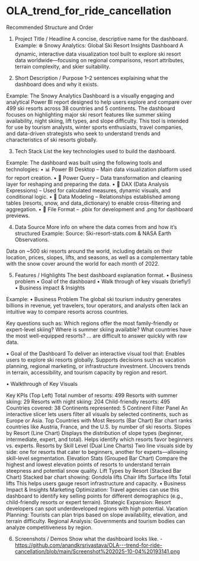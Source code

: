 # OLA_trend_for_ride_cancellation
Recommended Structure and Order
1. Project Title / Headline
A concise, descriptive name for the dashboard. Example: ❄️ Snowy Analytics: Global Ski Resort Insights Dashboard A dynamic, interactive data visualization tool built to explore ski resort data worldwide—focusing on regional comparisons, resort attributes, terrain complexity, and skier suitability.

2. Short Description / Purpose
1–2 sentences explaining what the dashboard does and why it exists.

Example: The Snowy Analytics Dashboard is a visually engaging and analytical Power BI report designed to help users explore and compare over 499 ski resorts across 38 countries and 5 continents. The dashboard focuses on highlighting major ski resort features like summer skiing availability, night skiing, lift types, and slope difficulty. This tool is intended for use by tourism analysts, winter sports enthusiasts, travel companies, and data-driven strategists who seek to understand trends and characteristics of ski resorts globally.

3. Tech Stack
List the key technologies used to build the dashboard.

Example: The dashboard was built using the following tools and technologies:
• 📊 Power BI Desktop – Main data visualization platform used for report creation.
• 📂 Power Query – Data transformation and cleaning layer for reshaping and preparing the data.
• 🧠 DAX (Data Analysis Expressions) – Used for calculated measures, dynamic visuals, and conditional logic.
• 📝 Data Modeling – Relationships established among tables (resorts, snow, and data_dictionary) to enable cross-filtering and aggregation.
• 📁 File Format – .pbix for development and .png for dashboard previews.

4. Data Source
More info on where the data comes from and how it’s structured Example: Source: Ski-resort-stats.com & NASA Earth Observations.

Data on ~500 ski resorts around the world, including details on their location, prices, slopes, lifts, and seasons, as well as a complementary table with the snow cover around the world for each month of 2022.

5. Features / Highlights
The best dashboard explanation format. • Business problem • Goal of the dashboard • Walk through of key visuals (briefly!) • Business impact & Insights

Example: • Business Problem The global ski tourism industry generates billions in revenue, yet travelers, tour operators, and analysts often lack an intuitive way to compare resorts across countries.

Key questions such as: Which regions offer the most family-friendly or expert-level skiing? Where is summer skiing available? What countries have the most well-equipped resorts? … are difficult to answer quickly with raw data.

• Goal of the Dashboard To deliver an interactive visual tool that: Enables users to explore ski resorts globally. Supports decisions such as vacation planning, regional marketing, or infrastructure investment. Uncovers trends in terrain, accessibility, and tourism capacity by region and resort.

• Walkthrough of Key Visuals

Key KPIs (Top Left) Total number of resorts: 499 Resorts with summer skiing: 29 Resorts with night skiing: 204 Child-friendly resorts: 495 Countries covered: 38 Continents represented: 5
Continent Filter Panel An interactive slicer lets users filter all visuals by selected continents, such as Europe or Asia.
Top Countries with Most Resorts (Bar Chart) Bar chart ranks countries like Austria, France, and the U.S. by number of ski resorts.
Slopes by Resort (Line Chart) Displays the distribution of slope types (beginner, intermediate, expert, and total). Helps identify which resorts favor beginners vs. experts.
Resorts by Skill Level (Dual Line Charts) Two line visuals side by side: one for resorts that cater to beginners, another for experts—allowing skill-level segmentation.
Elevation Stats (Grouped Bar Chart) Compare the highest and lowest elevation points of resorts to understand terrain steepness and potential snow quality.
Lift Types by Resort (Stacked Bar Chart) Stacked bar chart showing: Gondola lifts Chair lifts Surface lifts Total lifts This helps users gauge resort infrastructure and capacity.
• Business Impact & Insights Marketing Optimization: Travel agencies can use this dashboard to identify key selling points for different demographics (e.g., child-friendly resorts or expert terrain). Strategic Expansion: Resort developers can spot underdeveloped regions with high potential. Vacation Planning: Tourists can plan trips based on slope availability, elevation, and terrain difficulty. Regional Analysis: Governments and tourism bodies can analyze competitiveness by region.

6. Screenshots / Demos
Show what the dashboard looks like. - https://github.com/anandkrsrivastava/OLA---trend-for-ride-cancellation/blob/main/Screenshot%202025-10-04%20193141.png

